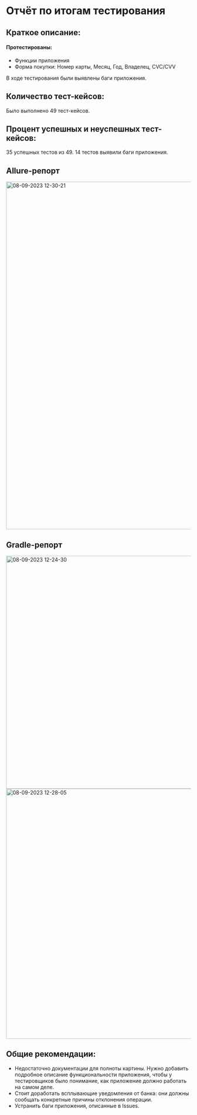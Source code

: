 # Отчёт по итогам тестирования

## Краткое описание:
#### Протестированы: 
* Функции приложения
* Форма покупки: Номер карты, Месяц, Год, Владелец, CVC/CVV

В ходе тестирования были выявлены баги приложения.

## Количество тест-кейсов:
Было выполнено 49 тест-кейсов.

## Процент успешных и неуспешных тест-кейсов:
35 успешных тестов из 49. 14 тестов выявили баги приложения.

## Allure-репорт
<img width="948" alt="08-09-2023 12-30-21" src="https://github.com/MarinaIurchenko/ProjectDiplom/assets/127327038/23b9b10f-aea1-4f72-bc89-2a68ce1556b2">



## Gradle-репорт
<img width="635" alt="08-09-2023 12-24-30" src="https://github.com/MarinaIurchenko/ProjectDiplom/assets/127327038/4232fa0d-cb60-4717-a3bb-5c1e26e99b4c">
<img width="682" alt="08-09-2023 12-28-05" src="https://github.com/MarinaIurchenko/ProjectDiplom/assets/127327038/01d686db-f095-41ce-93c0-d1f886d57a81">


## Общие рекомендации:
* Недостаточно документации для полноты картины. Нужно добавить подробное описание функциональности приложения, чтобы у тестировщиков было понимание, как приложение должно работать на самом деле.
* Стоит доработать всплывающие уведомления от банка: они должны сообщать конкретные причины отклонения операции.
* Устранить баги приложения, описанные в Issues.
